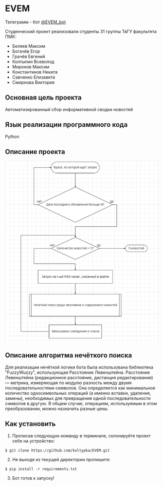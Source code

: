 # EVEM
Телеграмм - бот [@EVEM_bot](https://t.me/EVEM_bot)

Студенческий проект реализовали студенты 31 группы ТвГУ факультета ПМК:
- Беляев Максим
- Богачёв Егор
- Грачёв Евгений
- Колтыпин Всеволод
- Миронов Максим
- Константинов Никита
- Савченко Елизавета
- Смирнова Виктория

## Основная цель проекта
Автоматизированный сбор информативной сводки новостей
## Язык реализации программного кода
Python
## Описание проекта
![](https://github.com/koltypka/EVEM/blob/master/img/image.png)
## Описание алгоритма нечёткого поиска
Для реализации нечёткой логики бота была использована библиотека "FuzzyWuzzy", использующая Расстояние Левенштейна.
Расстояние Левенштейна (редакционное расстояние, дистанция редактирования) — метрика, измеряющая по модулю разность между двумя последовательностями символов. Она определяется как минимальное количество односимвольных операций (а именно вставки, удаления, замены), необходимых для превращения одной последовательности символов в другую. В общем случае, операциям, используемым в этом преобразовании, можно назначить разные цены.
## Как установить
1) Прописав следующую команду в терминале, склонируйте проект себе на устройство:
```
$ git clone https://github.com/koltypka/EVEM.git
```
2) Не выходя из текущей директории пропишите:
```
$ pip install -r requirements.txt 
```
3) Бот готов к запуску!
